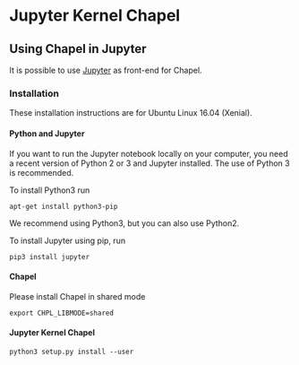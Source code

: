 # Jupyter Kernel Chapel

## Using Chapel in Jupyter

It is possible to use [Jupyter](http://www.jupyter.org) as front-end for Chapel.

### Installation

These installation instructions are for Ubuntu Linux 16.04 (Xenial).

#### Python and Jupyter

If you want to run the Jupyter notebook locally on your computer, you need a recent version
of Python 2 or 3 and Jupyter installed. The use of Python 3 is recommended.

To install Python3 run
```
apt-get install python3-pip
```
We recommend using Python3, but you can also use Python2.

To install Jupyter using pip, run
```
pip3 install jupyter
```
#### Chapel
Please install Chapel in shared mode
```
export CHPL_LIBMODE=shared
```

#### Jupyter Kernel Chapel
```
python3 setup.py install --user
```
